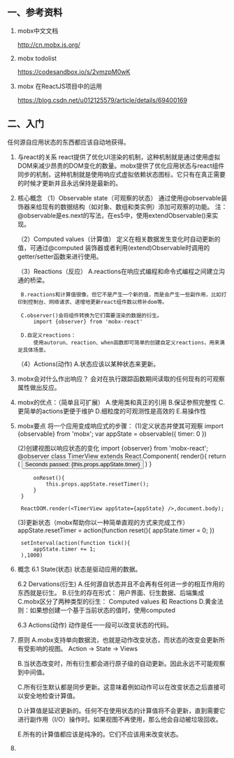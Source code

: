 ## 一、参考资料
1. mobx中文文档

    http://cn.mobx.js.org/
2. mobx todolist

    https://codesandbox.io/s/2vmzpM0wK
3. mobx 在ReactJS项目中的运用

    https://blog.csdn.net/u012125579/article/details/69400169

## 二、入门
任何源自应用状态的东西都应该自动地获得。
1. 与react的关系
    react提供了优化UI渲染的机制，这种机制就是通过使用虚拟DOM来减少昂贵的DOM变化的数量。mobx提供了优化应用状态与react组件同步的机制，这种机制就是使用响应式虚拟依赖状态图标，它只有在真正需要的时候才更新并且永远保持是最新的。
    
2. 核心概念
    （1）Observable state（可观察的状态）
        通过使用@observable装饰器来给现有的数据结构（如对象、数组和类实例）添加可观察的功能。
        注：@observable是es.next的写法，在es5中，使用extendObservable()来实现。

    （2）Computed values（计算值）
        定义在相关数据发生变化时自动更新的值，可通过@computed 装饰器或者利用(extend)Observable时调用的getter/setter函数来进行使用。

    （3）Reactions（反应）
        A.reactions在响应式编程和命令式编程之间建立沟通的桥梁。

        B.reactions和计算值很像，但它不是产生一个新的值，而是会产生一些副作用，比如打印到控制台、网络请求、递增地更新react组件数以修补dom等。

        C.observer()会将组件转换为它们需要渲染的数据的衍生。
            import {observer} from 'mobx-react'

        D.自定义reactions：
            使用autorun、reaction、when函数即可简单的创建自定义reactions，用来满足具体场景。

    （4）Actions(动作)
        A.状态应该以某种状态来更新。
          

        
3. mobx会对什么作出响应？
    会对在执行跟踪函数期间读取的任何现有的可观察属性做出反应。

4. mobx的优点：（简单且可扩展）
    A.使用类和真正的引用
    B.保证参照完整性
    C.更简单的actions更便于维护
    D.细粒度的可观测性是高效的
    E.易操作性

5. mobx要点
    将一个应用变成响应式的步骤：
    (1)定义状态并使其可观察
        import {observable} from 'mobx';
        var appState = observable({
            timer: 0
        })

    (2)创建视图以响应状态的变化
        import {observer} from 'mobx-react';
        @observer
        class TimerView extends React.Component{
            render(){
                return (
                    <button onClick={this.onReset.bind(this)}>
                        Seconds passed: {this.props.appState.timer}
                    </button>
                )
            }

            onReset(){
                this.props.appState.resetTimer();
            }
        }

        ReactDOM.render(<TimerView appState={appState} />,document.body);

    (3)更新状态（mobx帮助你以一种简单直观的方式来完成工作）
        appState.resetTimer = action(function reset(){
            appState.timer = 0;
        })

        setInterval(action(function tick(){
            appState.timer += 1;
        ),1000)
    

6. 概念
    6.1 State(状态)
        状态是驱动应用的数据。

    6.2 Dervations(衍生)
        A.任何源自状态并且不会再有任何进一步的相互作用的东西就是衍生。
        B.衍生的存在形式：
            用户界面、衍生数据、后端集成
        C.mobx区分了两种类型的衍生：
            Computed values 和 Reactions
        D.黄金法则：如果想创建一个基于当前状态的值时，使用computed

    6.3 Actions(动作)
        动作是任一一段可以改变状态的代码。

7. 原则
    A.mobx支持单向数据流，也就是动作改变状态，而状态的改变会更新所有受影响的视图。
    Action -> State -> Views

    B.当状态改变时，所有衍生都会进行原子级的自动更新。因此永远不可能观察到中间值。

    C.所有衍生默认都是同步更新。这意味着例如动作可以在改变状态之后直接可以安全地检查计算值。

    D.计算值是延迟更新的。任何不在使用状态的计算值将不会更新，直到需要它进行副作用（I/O）操作时。如果视图不再使用，那么他会自动被垃圾回收。

    E.所有的计算值都应该是纯净的。它们不应该用来改变状态。

8. 

